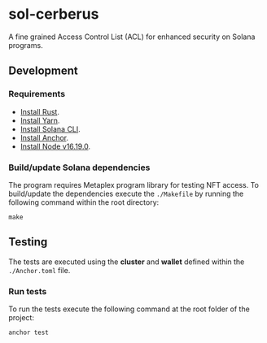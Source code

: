 # sol-cerberus
A fine grained Access Control List (ACL) for enhanced security on Solana programs.

## Development

### Requirements
- [Install Rust](https://www.rust-lang.org/tools/install).
- [Install Yarn](https://yarnpkg.com/getting-started/install).
- [Install Solana CLI](https://docs.solana.com/es/cli/install-solana-cli-tools).
- [Install Anchor](https://book.anchor-lang.com/getting_started/installation.html#anchor).
- [Install Node v16.19.0](https://www.npmjs.com/package/n).


### Build/update Solana dependencies
The program requires Metaplex program library for testing NFT access. To build/update the dependencies execute the `./Makefile`  by running the following command within the root directory:
```
make
```
## Testing
The tests are executed using the **cluster** and **wallet** defined within the `./Anchor.toml` file.

### Run tests
To run the tests execute the following command at the root folder of the project:

```
anchor test
```

